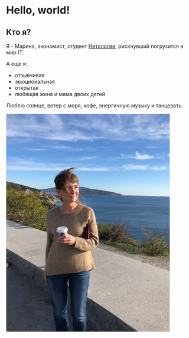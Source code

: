 # Hello, world!

## Кто я?

Я - Марина, экономист, студент [Нетологии](https://netology.ru/netology-branding), рискнувший погрузится в мир IT. 

А еще я:
- отзывчивая
- эмоциональная
- открытая
- любящая жена и мама двоих детей 

Люблю солнце, ветер с моря, кофе, энергичную музыку и танцевать.

![Момент](https://github.com/23mkovtun/Homework-first-project/blob/main/2FD1628C-EFD5-4078-BF6B-118C66E8922D%20(1).jpeg?raw=true)

